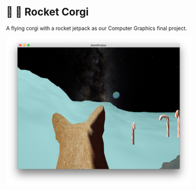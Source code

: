 # 🐶 🚀 Rocket Corgi
A flying corgi with a rocket jetpack as our Computer Graphics final project. 

<p align="center"><img src="demo.png"/></p>
